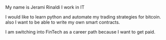 
My name is Jerami Rinaldi
I work in IT

I would like to learn python and automate my trading strategies for bitcoin. also I want to be able to write my own smart contracts. 

I am switching into FinTech as a career path because I want to get paid. 
